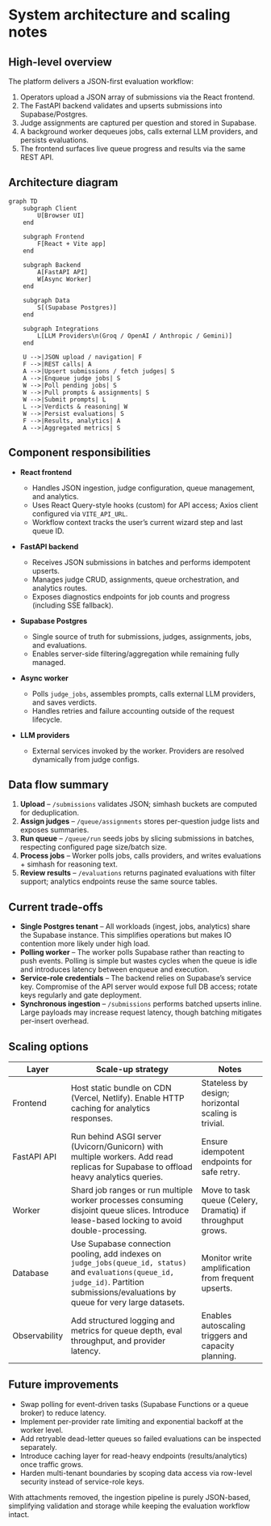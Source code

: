 # System architecture and scaling notes

## High-level overview

The platform delivers a JSON-first evaluation workflow:

1. Operators upload a JSON array of submissions via the React frontend.
2. The FastAPI backend validates and upserts submissions into Supabase/Postgres.
3. Judge assignments are captured per question and stored in Supabase.
4. A background worker dequeues jobs, calls external LLM providers, and persists evaluations.
5. The frontend surfaces live queue progress and results via the same REST API.

## Architecture diagram

```mermaid
graph TD
    subgraph Client
        U[Browser UI]
    end

    subgraph Frontend
        F[React + Vite app]
    end

    subgraph Backend
        A[FastAPI API]
        W[Async Worker]
    end

    subgraph Data
        S[(Supabase Postgres)]
    end

    subgraph Integrations
        L[LLM Providers\n(Groq / OpenAI / Anthropic / Gemini)]
    end

    U -->|JSON upload / navigation| F
    F -->|REST calls| A
    A -->|Upsert submissions / fetch judges| S
    A -->|Enqueue judge jobs| S
    W -->|Poll pending jobs| S
    W -->|Pull prompts & assignments| S
    W -->|Submit prompts| L
    L -->|Verdicts & reasoning| W
    W -->|Persist evaluations| S
    F -->|Results, analytics| A
    A -->|Aggregated metrics| S
```

## Component responsibilities

- **React frontend**
  - Handles JSON ingestion, judge configuration, queue management, and analytics.
  - Uses React Query-style hooks (custom) for API access; Axios client configured via `VITE_API_URL`.
  - Workflow context tracks the user’s current wizard step and last queue ID.

- **FastAPI backend**
  - Receives JSON submissions in batches and performs idempotent upserts.
  - Manages judge CRUD, assignments, queue orchestration, and analytics routes.
  - Exposes diagnostics endpoints for job counts and progress (including SSE fallback).

- **Supabase Postgres**
  - Single source of truth for submissions, judges, assignments, jobs, and evaluations.
  - Enables server-side filtering/aggregation while remaining fully managed.

- **Async worker**
  - Polls `judge_jobs`, assembles prompts, calls external LLM providers, and saves verdicts.
  - Handles retries and failure accounting outside of the request lifecycle.

- **LLM providers**
  - External services invoked by the worker. Providers are resolved dynamically from judge configs.

## Data flow summary

1. **Upload** – `/submissions` validates JSON; simhash buckets are computed for deduplication.
2. **Assign judges** – `/queue/assignments` stores per-question judge lists and exposes summaries.
3. **Run queue** – `/queue/run` seeds jobs by slicing submissions in batches, respecting configured page size/batch size.
4. **Process jobs** – Worker polls jobs, calls providers, and writes evaluations + simhash for reasoning text.
5. **Review results** – `/evaluations` returns paginated evaluations with filter support; analytics endpoints reuse the same source tables.

## Current trade-offs

- **Single Postgres tenant** – All workloads (ingest, jobs, analytics) share the Supabase instance. This simplifies operations but makes IO contention more likely under high load.
- **Polling worker** – The worker polls Supabase rather than reacting to push events. Polling is simple but wastes cycles when the queue is idle and introduces latency between enqueue and execution.
- **Service-role credentials** – The backend relies on Supabase’s service key. Compromise of the API server would expose full DB access; rotate keys regularly and gate deployment.
- **Synchronous ingestion** – `/submissions` performs batched upserts inline. Large payloads may increase request latency, though batching mitigates per-insert overhead.

## Scaling options

| Layer | Scale-up strategy | Notes |
| --- | --- | --- |
| Frontend | Host static bundle on CDN (Vercel, Netlify). Enable HTTP caching for analytics responses. | Stateless by design; horizontal scaling is trivial. |
| FastAPI API | Run behind ASGI server (Uvicorn/Gunicorn) with multiple workers. Add read replicas for Supabase to offload heavy analytics queries. | Ensure idempotent endpoints for safe retry. |
| Worker | Shard job ranges or run multiple worker processes consuming disjoint queue slices. Introduce lease-based locking to avoid double-processing. | Move to task queue (Celery, Dramatiq) if throughput grows. |
| Database | Use Supabase connection pooling, add indexes on `judge_jobs(queue_id, status)` and `evaluations(queue_id, judge_id)`. Partition submissions/evaluations by queue for very large datasets. | Monitor write amplification from frequent upserts. |
| Observability | Add structured logging and metrics for queue depth, eval throughput, and provider latency. | Enables autoscaling triggers and capacity planning. |

## Future improvements

- Swap polling for event-driven tasks (Supabase Functions or a queue broker) to reduce latency.
- Implement per-provider rate limiting and exponential backoff at the worker level.
- Add retryable dead-letter queues so failed evaluations can be inspected separately.
- Introduce caching layer for read-heavy endpoints (results/analytics) once traffic grows.
- Harden multi-tenant boundaries by scoping data access via row-level security instead of service-role keys.

With attachments removed, the ingestion pipeline is purely JSON-based, simplifying validation and storage while keeping the evaluation workflow intact.
